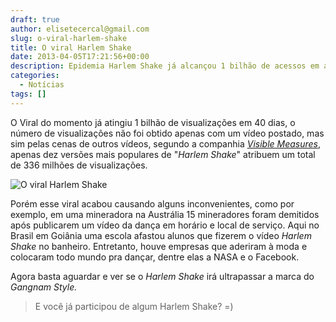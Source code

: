```yaml
---
draft: true
author: elisetecercal@gmail.com
slug: o-viral-harlem-shake
title: O viral Harlem Shake
date: 2013-04-05T17:21:56+00:00
description: Epidemia Harlem Shake já alcançou 1 bilhão de acessos em apenas quarenta dias, metade do tempo que o Gangam Style
categories:
  - Notícias
tags: []
---
```


O Viral do momento já atingiu 1 bilhão de visualizações em 40 dias, o número de visualizações não foi obtido apenas com um vídeo postado, mas sim pelas cenas de outros vídeos, segundo a companhia [_Visible Measures_](http://corp.visiblemeasures.com/news-and-events/blog/bid/96850/The-Harlem-Shake-Hits-1-Billion-Views "Visible Measures"), apenas dez versões mais populares de "_Harlem Shake_" atribuem um total de 336 milhões de visualizações.

![O viral Harlem Shake](http://sistemas.cekurte.com/wp-content/uploads/2013/04/nasa-harlem-shake-300x163.jpg "O viral Harlem Shake")

Porém esse viral acabou causando alguns inconvenientes, como por exemplo, em uma mineradora na Austrália 15 mineradores foram demitidos após publicarem um vídeo da dança em horário e local de serviço. Aqui no Brasil em Goiânia uma escola afastou alunos que fizerem o vídeo _Harlem Shake_ no banheiro. Entretanto, houve empresas que aderiram à moda e colocaram todo mundo pra dançar, dentre elas a NASA e o Facebook.

Agora basta aguardar e ver se o _Harlem Shake_ irá ultrapassar a marca do _Gangnam Style._

> E você já participou de algum Harlem Shake? =)
